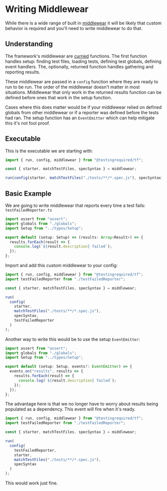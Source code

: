 # Writing Middlewear

While there is a wide range of built in [middlewear](MIDDLEWEAR.md) it will be likely that custom behavior is required and you'll need to write middlewear to do that.

## Understanding

The framework's middlewear are [curried](https://en.wikipedia.org/wiki/Currying) functions. The first function handles setup: finding test files, loading tests, defining test globals, defining event handlers. The, optionally, returned function handles gathering and reporting results.

These middlewear are passed in a `config` function where they are ready to run to be run. The order of the middlewear doesn't matter in most situations. Middlewear that only work in the returned results function can be defined before ones that work in the setup function.

Cases where this does matter would be if your middlewear relied on defined globals from other middlewear or if a reporter was defined before the tests had ran. The setup function has an `EventEmitter` which can help mitigate this it's not fool proof.

## Executable

This is the executable we are starting with:

```javascript
import { run, config, middlewear } from "@testingrequired/tf";

const { starter, matchTestFiles, specSyntax } = middlewear;

run(config(starter, matchTestFiles("./tests/**/*.spec.js"), specSyntax));
```

## Basic Example

We are going to write middlewear that reports every time a test fails: `testFailedReporter.ts`

```typescript
import assert from "assert";
import globals from "./globals";
import Setup from "../types/Setup";

export default (setup: Setup) => (results: Array<Result>) => {
  results.forEach(result => {
    console.log(`${result.description} failed`);
  });
};
```

Import and add this custom middlewear to your config:

```javascript
import { run, config, middlewear } from "@testingrequired/tf";
import testFailedReporter from "./testFailedReporter";

const { starter, matchTestFiles, specSyntax } = middlewear;

run(
  config(
    starter,
    matchTestFiles("./tests/**/*.spec.js"),
    specSyntax,
    testFailedReporter
  )
);
```

Another way to write this would be to use the setup `EventEmitter`:

```typescript
import assert from "assert";
import globals from "./globals";
import Setup from "../types/Setup";

export default (setup: Setup, events?: EventEmitter) => {
  events.on("results", results => {
    results.forEach(result => {
      console.log(`${result.description} failed`);
    });
  });
};
```

The advantage here is that we no longer have to worry about results being populated as a dependency. This event will fire when it's ready.

```javascript
import { run, config, middlewear } from "@testingrequired/tf";
import testFailedReporter from "./testFailedReporter";

const { starter, matchTestFiles, specSyntax } = middlewear;

run(
  config(
    testFailedReporter,
    starter,
    matchTestFiles("./tests/**/*.spec.js"),
    specSyntax
  )
);
```

This would work just fine.
